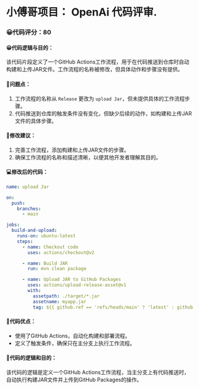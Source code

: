 # 小傅哥项目： OpenAi 代码评审.
### 😀代码评分：80
#### 😀代码逻辑与目的：
该代码片段定义了一个GitHub Actions工作流程，用于在代码推送到仓库时自动构建和上传JAR文件。工作流程的名称被修改，但具体动作和步骤没有提供。

#### 🤔问题点：
1. 工作流程的名称从 `Release` 更改为 `upload Jar`，但未提供具体的工作流程步骤。
2. 代码推送到仓库的触发条件没有变化，但缺少后续的动作，如构建和上传JAR文件的具体步骤。

#### 🎯修改建议：
1. 完善工作流程，添加构建和上传JAR文件的步骤。
2. 确保工作流程的名称和描述清晰，以便其他开发者理解其目的。

#### 💻修改后的代码：
```yaml
name: upload Jar

on:
  push:
    branches:
      - main

jobs:
  build-and-upload:
    runs-on: ubuntu-latest
    steps:
      - name: Checkout code
        uses: actions/checkout@v2

      - name: Build JAR
        run: mvn clean package

      - name: Upload JAR to GitHub Packages
        uses: actions/upload-release-asset@v1
        with:
          assetpath: ./target/*.jar
          assetname: myapp.jar
          tag: ${{ github.ref == 'refs/heads/main' ? 'latest' : github.sha }}
```

#### 🌟代码优点：
- 使用了GitHub Actions，自动化构建和部署流程。
- 定义了触发条件，确保只在主分支上执行工作流程。

#### 📜代码的逻辑和目的：
该代码的逻辑是定义一个GitHub Actions工作流程，当主分支上有代码推送时，自动执行构建JAR文件并上传到GitHub Packages的操作。